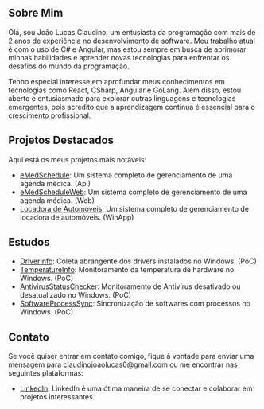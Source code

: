 ## Sobre Mim

Olá, sou João Lucas Claudino, um entusiasta da programação com mais de 2 anos de experiência no desenvolvimento de software. Meu trabalho atual é com o uso de C# e Angular, mas estou sempre em busca de aprimorar minhas habilidades e aprender novas tecnologias para enfrentar os desafios do mundo da programação.

Tenho especial interesse em aprofundar meus conhecimentos em tecnologias como React, CSharp, Angular e GoLang. Além disso, estou aberto e entusiasmado para explorar outras linguagens e tecnologias emergentes, pois acredito que a aprendizagem contínua é essencial para o crescimento profissional.

## Projetos Destacados

Aqui está os meus projetos mais notáveis:

- [eMedSchedule](https://github.com/ljoaolucasl/eMedSchedule.git): Um sistema completo de gerenciamento de uma agenda médica. (Api)
- [eMedScheduleWeb](https://github.com/ljoaolucasl/eMedScheduleWeb.git): Um sistema completo de gerenciamento de uma agenda médica. (Web)
- [Locadora de Automóveis](https://github.com/ljoaolucasl/LocadoraAutomoveis.git): Um sistema completo de gerenciamento de locadora de automóveis. (WinApp)

## Estudos

- [DriverInfo](https://github.com/ljoaolucasl/DriverInfo.git): Coleta abrangente dos drivers instalados no Windows. (PoC)
- [TemperatureInfo](https://github.com/ljoaolucasl/TemperatureInfo.git): Monitoramento da temperatura de hardware no Windows. (PoC)
- [AntivirusStatusChecker](https://github.com/ljoaolucasl/AntivirusStatusChecker.git): Monitoramento de Antivírus desativado ou desatualizado no Windows. (PoC)
- [SoftwareProcessSync](https://github.com/ljoaolucasl/SoftwareProcessSync.git): Sincronização de softwares com processos no Windows. (PoC)

## Contato

Se você quiser entrar em contato comigo, fique à vontade para enviar uma mensagem para claudinojoaolucas0@gmail.com ou me encontrar nas seguintes plataformas:

- [LinkedIn](https://www.linkedin.com/in/joao-lucas-claudino/): LinkedIn é uma ótima maneira de se conectar e colaborar em projetos interessantes.
